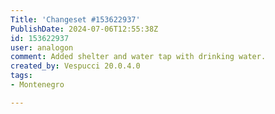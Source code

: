 ```yaml
---
Title: 'Changeset #153622937'
PublishDate: 2024-07-06T12:55:38Z
id: 153622937
user: analogon
comment: Added shelter and water tap with drinking water.
created_by: Vespucci 20.0.4.0
tags:
- Montenegro

---
```

